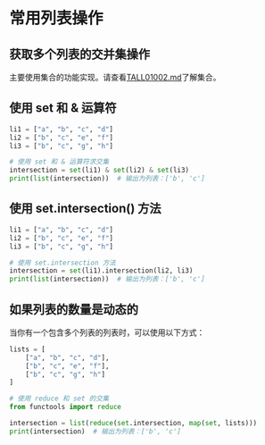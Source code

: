 # 常用列表操作 

## 获取多个列表的交并集操作

主要使用集合的功能实现。请查看[TALL01002.md](TALL01002.md)了解集合。

## 使用 set 和 & 运算符

```python
li1 = ["a", "b", "c", "d"]
li2 = ["b", "c", "e", "f"]
li3 = ["b", "c", "g", "h"]

# 使用 set 和 & 运算符求交集
intersection = set(li1) & set(li2) & set(li3)
print(list(intersection))  # 输出为列表：['b', 'c']
```

## 使用 set.intersection() 方法

```python
li1 = ["a", "b", "c", "d"]
li2 = ["b", "c", "e", "f"]
li3 = ["b", "c", "g", "h"]

# 使用 set.intersection 方法
intersection = set(li1).intersection(li2, li3)
print(list(intersection))  # 输出为列表：['b', 'c']
```

## 如果列表的数量是动态的

当你有一个包含多个列表的列表时，可以使用以下方式：

```python
lists = [
    ["a", "b", "c", "d"],
    ["b", "c", "e", "f"],
    ["b", "c", "g", "h"]
]

# 使用 reduce 和 set 的交集
from functools import reduce

intersection = list(reduce(set.intersection, map(set, lists)))
print(intersection)  # 输出为列表：['b', 'c']
```
